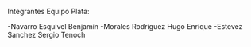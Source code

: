 Integrantes Equipo Plata:

-Navarro Esquivel Benjamin
-Morales Rodriguez Hugo Enrique
-Estevez Sanchez Sergio Tenoch
